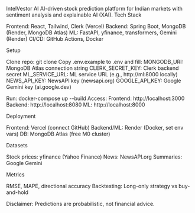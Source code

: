 IntelVestor AI
AI-driven stock prediction platform for Indian markets with sentiment analysis and explainable AI (XAI).
Tech Stack

Frontend: React, Tailwind, Clerk (Vercel)
Backend: Spring Boot, MongoDB (Render, MongoDB Atlas)
ML: FastAPI, yfinance, transformers, Gemini (Render)
CI/CD: GitHub Actions, Docker

Setup

Clone repo: git clone <repo-url>
Copy .env.example to .env and fill:
MONGODB_URI: MongoDB Atlas connection string
CLERK_SECRET_KEY: Clerk backend secret
ML_SERVICE_URL: ML service URL (e.g., http://ml:8000 locally)
NEWS_API_KEY: NewsAPI key (newsapi.org)
GOOGLE_API_KEY: Google Gemini key (ai.google.dev)


Run: docker-compose up --build
Access:
Frontend: http://localhost:3000
Backend: http://localhost:8080
ML: http://localhost:8000



Deployment

Frontend: Vercel (connect GitHub)
Backend/ML: Render (Docker, set env vars)
DB: MongoDB Atlas (free M0 cluster)

Datasets

Stock prices: yfinance (Yahoo Finance)
News: NewsAPI.org
Summaries: Google Gemini

Metrics

RMSE, MAPE, directional accuracy
Backtesting: Long-only strategy vs buy-and-hold

Disclaimer: Predictions are probabilistic, not financial advice.
